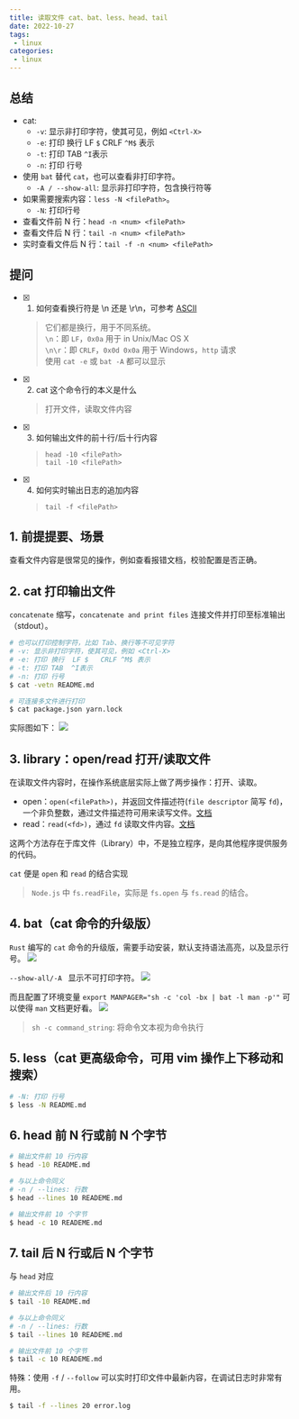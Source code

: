 ```yaml
---
title: 读取文件 cat、bat、less、head、tail
date: 2022-10-27
tags:
 - linux
categories: 
 - linux
---
```



## 总结
- cat:
  - `-v`: 显示非打印字符，使其可见，例如 `<Ctrl-X>` 
  - `-e`: 打印 换行  LF `$`   CRLF `^M$` 表示
  - `-t`: 打印 TAB  `^I`表示
  - `-n`: 打印 行号
- 使用 `bat` 替代 `cat`，也可以查看非打印字符。
  - `-A / --show-all`: 显示非打印字符，包含换行符等
- 如果需要搜索内容：`less -N <filePath>`。
  - `-N`: 打印行号
- 查看文件前 N 行：`head -n <num> <filePath>`
- 查看文件后 N 行：`tail -n <num> <filePath>`
- 实时查看文件后 N 行：`tail -f -n <num> <filePath>`


## 提问
- [x] 1. 如何查看换行符是 \n 还是 \r\n，可参考 [ASCII](https://devtool.tech/ascii/13)
  > 它们都是换行，用于不同系统。   
  `\n`：即 `LF`，`0x0a` 用于 in Unix/Mac OS X     
  `\n\r`：即 `CRLF`，`0x0d 0x0a` 用于 Windows，`http` 请求      
  使用 `cat -e` 或 `bat -A` 都可以显示 

- [x] 2. cat 这个命令行的本义是什么
  > 打开文件，读取文件内容
- [x] 3. 如何输出文件的前十行/后十行内容
  > `head -10 <filePath>`    
  `tail -10 <filePath>`
- [x] 4. 如何实时输出日志的追加内容
  > `tail -f <filePath>`



<!-- ## 疑问
- [ ] 1. -->




## 1. 前提提要、场景
查看文件内容是很常见的操作，例如查看报错文档，校验配置是否正确。




## 2. cat 打印输出文件
`concatenate` 缩写，`concatenate and print files` 连接文件并打印至标准输出（stdout）。

```sh
# 也可以打印控制字符，比如 Tab、换行等不可见字符
# -v: 显示非打印字符，使其可见，例如 <Ctrl-X> 
# -e: 打印 换行  LF $   CRLF ^M$ 表示
# -t: 打印 TAB  ^I表示
# -n: 打印 行号
$ cat -vetn README.md

# 可连接多文件进行打印
$ cat package.json yarn.lock
```

实际图如下：
![](../assets/1s22.png)



## 3. library：open/read 打开/读取文件
在读取文件内容时，在操作系统底层实际上做了两步操作：打开、读取。
- open：`open(<filePath>)`，并返回文件描述符(`file descriptor` 简写 `fd`)，一个非负整数，通过文件描述符可用来读写文件。[文档](https://www.man7.org/linux/man-pages/man2/open.2.html)
- read：`read(<fd>)`，通过 `fd` 读取文件内容。[文档](https://www.man7.org/linux/man-pages/man2/read.2.html)

这两个方法存在于库文件（Library）中，不是独立程序，是向其他程序提供服务的代码。       

`cat` 便是 `open` 和 `read` 的结合实现


> `Node.js` 中 `fs.readFile`，实际是 `fs.open` 与 `fs.read` 的结合。




## 4. bat（cat 命令的升级版）
`Rust` 编写的 `cat` 命令的升级版，需要手动安装，默认支持语法高亮，以及显示行号。
![](../assets/2s18.png)

`--show-all/-A ` 显示不可打印字符。
![](../assets/3s14.png)

而且配置了环境变量 `export MANPAGER="sh -c 'col -bx | bat -l man -p'"` 可以使得 `man` 文档更好看。
![](../assets/4s10.png)
> `sh -c command_string`: 将命令文本视为命令执行



## 5. less（cat 更高级命令，可用 vim 操作上下移动和搜索）
```sh
# -N: 打印 行号
$ less -N README.md
```



## 6. head 前 N 行或前 N 个字节

```sh
# 输出文件前 10 行内容
$ head -10 README.md

# 与以上命令同义
# -n / --lines: 行数
$ head --lines 10 READEME.md

# 输出文件前 10 个字节
$ head -c 10 READEME.md
```




## 7. tail 后 N 行或后 N 个字节
与 `head` 对应
```sh
# 输出文件后 10 行内容
$ tail -10 README.md

# 与以上命令同义
# -n / --lines: 行数
$ tail --lines 10 READEME.md

# 输出文件前 10 个字节
$ tail -c 10 READEME.md
```
特殊：使用 `-f` / `--follow` 可以实时打印文件中最新内容，在调试日志时非常有用。
```sh
$ tail -f --lines 20 error.log
```

